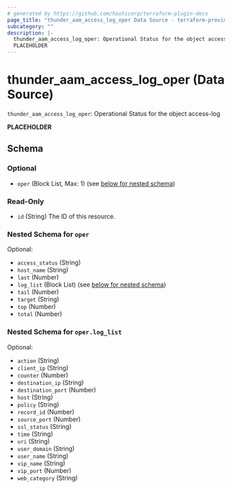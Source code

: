 ```yaml
---
# generated by https://github.com/hashicorp/terraform-plugin-docs
page_title: "thunder_aam_access_log_oper Data Source - terraform-provider-thunder"
subcategory: ""
description: |-
  thunder_aam_access_log_oper: Operational Status for the object access-log
  PLACEHOLDER
---
```


# thunder_aam_access_log_oper (Data Source)

`thunder_aam_access_log_oper`: Operational Status for the object access-log

__PLACEHOLDER__



<!-- schema generated by tfplugindocs -->
## Schema

### Optional

- `oper` (Block List, Max: 1) (see [below for nested schema](#nestedblock--oper))

### Read-Only

- `id` (String) The ID of this resource.

<a id="nestedblock--oper"></a>
### Nested Schema for `oper`

Optional:

- `access_status` (String)
- `host_name` (String)
- `last` (Number)
- `log_list` (Block List) (see [below for nested schema](#nestedblock--oper--log_list))
- `tail` (Number)
- `target` (String)
- `top` (Number)
- `total` (Number)

<a id="nestedblock--oper--log_list"></a>
### Nested Schema for `oper.log_list`

Optional:

- `action` (String)
- `client_ip` (String)
- `counter` (Number)
- `destination_ip` (String)
- `destination_port` (Number)
- `host` (String)
- `policy` (String)
- `record_id` (Number)
- `source_port` (Number)
- `ssl_status` (String)
- `time` (String)
- `uri` (String)
- `user_domain` (String)
- `user_name` (String)
- `vip_name` (String)
- `vip_port` (Number)
- `web_category` (String)


